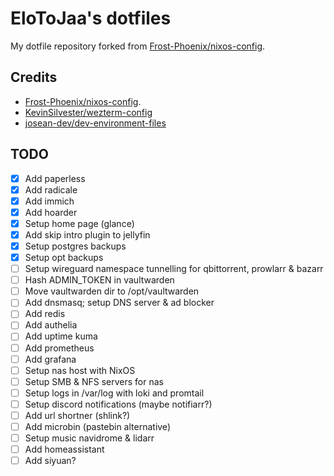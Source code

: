 # EloToJaa's dotfiles

My dotfile repository forked from [Frost-Phoenix/nixos-config](https://github.com/Frost-Phoenix/nixos-config/).

## Credits

- [Frost-Phoenix/nixos-config](https://github.com/Frost-Phoenix/nixos-config).
- [KevinSilvester/wezterm-config](https://github.com/KevinSilvester/wezterm-config)
- [josean-dev/dev-environment-files](https://github.com/josean-dev/dev-environment-files/tree/main/.config/nvim)

## TODO

- [x] Add paperless
- [x] Add radicale
- [x] Add immich
- [x] Add hoarder
- [x] Setup home page (glance)
- [x] Add skip intro plugin to jellyfin
- [x] Setup postgres backups
- [x] Setup opt backups
- [ ] Setup wireguard namespace tunnelling for qbittorrent, prowlarr & bazarr
- [ ] Hash ADMIN_TOKEN in vaultwarden
- [ ] Move vaultwarden dir to /opt/vaultwarden
- [ ] Add dnsmasq; setup DNS server & ad blocker
- [ ] Add redis
- [ ] Add authelia
- [ ] Add uptime kuma
- [ ] Add prometheus
- [ ] Add grafana
- [ ] Setup nas host with NixOS
- [ ] Setup SMB & NFS servers for nas
- [ ] Setup logs in /var/log with loki and promtail
- [ ] Setup discord notifications (maybe notifiarr?)
- [ ] Add url shortner (shlink?)
- [ ] Add microbin (pastebin alternative)
- [ ] Setup music navidrome & lidarr
- [ ] Add homeassistant
- [ ] Add siyuan?

